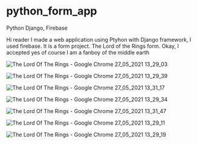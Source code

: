 # python_form_app

 Python Django, Firebase

Hi reader I made a web application using Ptyhon with Django framework, I used firebase. It is a form project. The Lord of the Rings form. Okay, I accepted yes of course I am a fanboy of the middle earth

![The Lord Of The Rings - Google Chrome 27_05_2021 13_29_03](https://user-images.githubusercontent.com/77804034/119812826-3f1a0e00-bef1-11eb-8aaa-dfb1012cfe13.png)



![The Lord Of The Rings - Google Chrome 27_05_2021 13_29_39](https://user-images.githubusercontent.com/77804034/119813057-80aab900-bef1-11eb-88c0-79d817249d5d.png)



![The Lord Of The Rings - Google Chrome 27_05_2021 13_31_17](https://user-images.githubusercontent.com/77804034/119813088-899b8a80-bef1-11eb-88ff-4a5c8f9e8b3e.png)



![The Lord Of The Rings - Google Chrome 27_05_2021 13_29_34](https://user-images.githubusercontent.com/77804034/119813136-94eeb600-bef1-11eb-93d2-3c76a05ef3f8.png)




![The Lord Of The Rings - Google Chrome 27_05_2021 13_31_47](https://user-images.githubusercontent.com/77804034/119813172-9f10b480-bef1-11eb-9259-f78eb93fa02e.png)




![The Lord Of The Rings - Google Chrome 27_05_2021 13_29_11](https://user-images.githubusercontent.com/77804034/119813201-a932b300-bef1-11eb-813c-7e99d87ea7ef.png)





![The Lord Of The Rings - Google Chrome 27_05_2021 13_29_19](https://user-images.githubusercontent.com/77804034/119813205-a9cb4980-bef1-11eb-9515-ed1d2e57f195.png)
